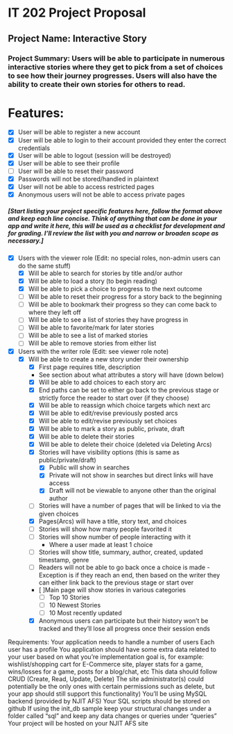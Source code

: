 # IT 202 Project Proposal

## Project Name: Interactive Story
### Project Summary: Users will be able to participate in numerous interactive stories where they get to pick from a set of choices to see how their journey progresses. Users will also have the ability to create their own stories for others to read.

# Features:
- [x] User will be able to register a new account
- [x] User will be able to login to their account provided they enter the correct credentials
- [x] User will be able to logout (session will be destroyed)
- [x] User will be able to see their profile
- [ ] User will be able to reset their password
- [x] Passwords will not be stored/handled in plaintext
- [x] User will not be able to access restricted pages
- [x] Anonymous users will not be able to access private pages
##### [Start listing your project specific features here, follow the format above and keep each line concise. Think of anything that can be done in your app and write it here, this will be used as a checklist for development and for grading. I’ll review the list with you and narrow or broaden scope as necessary.]
- [x] Users with the viewer role (Edit: no special roles, non-admin users can do the same stuff)
    - [x] Will be able to search for stories by title and/or author
    - [x] Will be able to load a story (to begin reading)
    - [x] Will be able to pick a choice to progress to the next outcome
    - [ ] Will be able to reset their progress for a story back to the beginning
    - [ ] Will be able to bookmark their progress so they can come back to where they left off
    - [ ] Will be able to see a list of stories they have progress in
    - [ ] Will be able to favorite/mark for later stories
    - [ ] Will be able to see a list of marked stories
    - [ ] Will be able to remove stories from either list
- [x] Users with the writer role (Edit: see viewer role note)
    - [x] Will be able to create a new story under their ownership
        - [x] First page requires title, description
        - See section about what attributes a story will have (down below)
        - [x] Will be able to add choices to each story arc
        - [x] End paths can be set to either go back to the previous stage or strictly force the reader to start over (if they choose)
        - [x] Will be able to reassign which choice targets which next arc
        - [x] Will be able to edit/revise previously posted arcs
        - [x] Will be able to edit/revise previously set choices
        - [x] Will be able to mark a story as public, private, draft
        - [x] Will be able to delete their stories
        - [x] Will be able to delete their choice (deleted via Deleting Arcs)
        - [x] Stories will have visibility options (this is same as public/private/draft)
            - [x] Public will show in searches
            - [x] Private will not show in searches but direct links will have access
            - [x] Draft will not be viewable to anyone other than the original author
        - [ ] Stories will have a number of pages that will be linked to via the given choices
        - [x] Pages(Arcs) will have a title, story text, and choices
        - [ ] Stories will show how many people favorited it
        - [ ] Stories will show number of people interacting with it
            - Where a user made at least 1 choice
        - [ ] Stories will show title, summary, author, created, updated timestamp, genre
        - [ ] Readers will not be able to go back once a choice is made
            -Exception is if they reach an end, then based on the writer they can either link back to the previous stage or start over
        - [ ]Main page will show stories in various categories
            - [ ] Top 10 Stories
            - [ ] 10 Newest Stories
            - [ ] 10 Most recently updated
        - [x] Anonymous users can participate but their history won’t be tracked and they’ll lose all progress once their session ends

Requirements:
Your application needs to handle a number of users
Each user has a profile
You application should have some extra data related to your user based on what you’re implementation goal is, for example: wishlist/shopping cart for E-Commerce site, player stats for a game, wins/losses for a game, posts for a blog/chat, etc
This data should follow CRUD (Create, Read, Update, Delete)
The site administrator(s) could potentially be the only ones with certain permissions such as delete, but your app should still support this functionality)
You’ll be using MySQL backend (provided by NJIT AFS)
Your SQL scripts should be stored on github
If using the init_db sample keep your structural changes under a folder called “sql” and keep any data changes or queries under “queries”
Your project will be hosted on your NJIT AFS site
